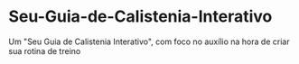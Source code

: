 # Seu-Guia-de-Calistenia-Interativo
Um "Seu Guia de Calistenia Interativo", com foco no auxílio na hora de criar sua rotina de treino
